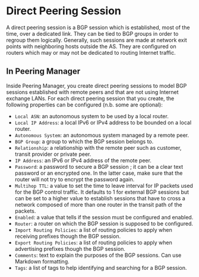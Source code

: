 # Direct Peering Session

A direct peering session is a BGP session which is established, most of the
time, over a dedicated link. They can be tied to BGP groups in order to regroup
them logically. Generally, such sessions are made at network exit points with
neighboring hosts outside the AS. They are configured on routers which may or
may not be dedicated to routing Internet traffic.

## In Peering Manager

Inside Peering Manager, you create direct peering sessions to model BGP
sessions established with remote peers and that are not using Internet
exchange LANs. For each direct peering session that you create, the following
properties can be configured (n.b. some are optional):

  * `Local ASN`: an autonomous system to be used by a local router.
  * `Local IP Address`: a local IPv6 or IPv4 address to be bounded on a local
    router.
  * `Autonomous System`: an autonomous system managed by a remote peer.
  * `BGP Group`: a group to which the BGP session belongs to.
  * `Relationship`: a relationship with the remote peer such as customer,
    transit provider or private peer.
  * `IP Address`: an IPv6 or IPv4 address of the remote peer.
  * `Password`: a password to secure a BGP session ; it can be a clear text
    password or an encrypted one. In the latter case, make sure that the router
    will not try to encrypt the password again.
  * `Multihop TTL`: a value to set the time to leave interval for IP packets
    used for the BGP control traffic. It defaults to 1 for external BGP
    sessions but can be set to a higher value to establish sessions that have
    to cross a network composed of more than one router in the transit path of
    the packets.
  * `Enabled`: a value that tells if the session must be configured and
    enabled.
  * `Router`: a router on which the BGP session is supposed to be configured.
  * `Import Routing Policies`: a list of routing policies to apply when
     receiving prefixes though the BGP session.
  * `Export Routing Policies`: a list of routing policies to apply when
     advertising prefixes though the BGP session.
  * `Comments`: text to explain the purposes of the BGP sessions. Can use
    Markdown formatting.
  * `Tags`: a list of tags to help identifying and searching for a BGP session.
